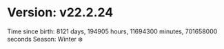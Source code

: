 # Version: v22.2.24
Time since birth: 8121 days, 194905 hours, 11694300 minutes, 701658000 seconds
Season: Winter ❄️
